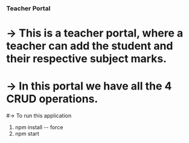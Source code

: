 ### Teacher Portal

# -> This is a teacher portal, where a teacher can add the student and their respective subject marks.

# -> In this portal we have all the 4 CRUD operations.
#-> To run this application 
1) npm install -- force
2) npm start 
